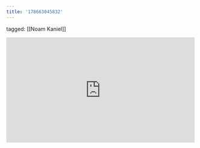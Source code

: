 ```yaml
---
title: '178663045832'
---
```

tagged: [[Noam Kaniel]]
<iframe allow="accelerometer; autoplay; clipboard-write; encrypted-media; gyroscope; picture-in-picture" allowfullscreen="" frameborder="0" height="281" id="youtube_iframe" src="https://www.youtube.com/embed/kq5Y_ogiyi0?feature=oembed&amp;enablejsapi=1&amp;origin=https://safe.txmblr.com&amp;wmode=opaque" width="500"></iframe>